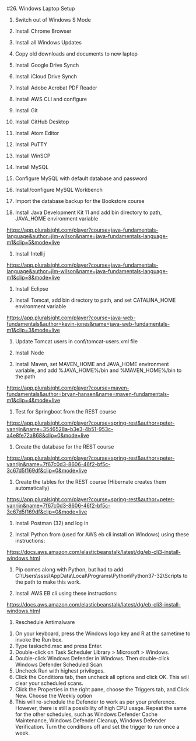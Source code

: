 #26. Windows Laptop Setup

1.  Switch out of Windows S Mode

1.  Install Chrome Browser

1.  Install all Windows Updates

1.  Copy old downloads and documents to new laptop

1.  Install Google Drive Synch

1.  Install iCloud Drive Synch

1.  Install Adobe Acrobat PDF Reader

1.  Install AWS CLI and configure

1.  Install Git

1.  Install GitHub Desktop

1.  Install Atom Editor

1.  Install PuTTY

1.  Install WinSCP

1.  Install MySQL

1.  Configure MySQL with default database and password

1.  Install/configure MySQL Workbench

1.  Import the database backup for the Bookstore course

1.  Install Java Development Kit 11 and add bin directory to path, JAVA_HOME environment variable

  https://app.pluralsight.com/player?course=java-fundamentals-language&author=jim-wilson&name=java-fundamentals-language-m1&clip=5&mode=live
  
1.  Install Intellij

https://app.pluralsight.com/player?course=java-fundamentals-language&author=jim-wilson&name=java-fundamentals-language-m1&clip=8&mode=live

1.  Install Eclipse

1.  Install Tomcat, add bin directory to path, and set CATALINA_HOME environment variable

https://app.pluralsight.com/player?course=java-web-fundamentals&author=kevin-jones&name=java-web-fundamentals-m1&clip=3&mode=live

1.  Update Tomcat users in conf/tomcat-users.xml file

1.  Install Node

1.  Install Maven, set MAVEN_HOME and JAVA_HOME environment variable, and add %JAVA_HOME%/bin and %MAVEN_HOME%/bin to the path

https://app.pluralsight.com/player?course=maven-fundamentals&author=bryan-hansen&name=maven-fundamentals-m1&clip=4&mode=live
  
1.  Test for Springboot from the REST course

https://app.pluralsight.com/player?course=spring-rest&author=peter-vanrijn&name=3546528a-b3e3-4b51-953c-a4e8fe72a868&clip=0&mode=live

1.  Create the database for the REST course

https://app.pluralsight.com/player?course=spring-rest&author=peter-vanrijn&name=7f67c0d3-8606-46f2-bf5c-3c67d5f169df&clip=0&mode=live

1.  Create the tables for the REST course (Hibernate creates them automatically)

https://app.pluralsight.com/player?course=spring-rest&author=peter-vanrijn&name=7f67c0d3-8606-46f2-bf5c-3c67d5f169df&clip=0&mode=live

1.  Install Postman (32) and log in

1.  Install Python from (used for AWS eb cli install on Windows) using these instructions:

https://docs.aws.amazon.com/elasticbeanstalk/latest/dg/eb-cli3-install-windows.html

1.  Pip comes along with Python, but had to add C:\Users\ssss\AppData\Local\Programs\Python\Python37-32\Scripts to the path to make this work.

1.  Install AWS EB cli using these instructions:

https://docs.aws.amazon.com/elasticbeanstalk/latest/dg/eb-cli3-install-windows.html

1.  Reschedule Antimalware

  1) On your keyboard, press the Windows logo key  and R at the sametime to invoke the Run box.
  2) Type taskschd.msc and press Enter.
  3) Double-click on Task Scheduler Library > Microsoft > Windows.
  3) Double-click Windows Defender in Windows. Then double-click Windows Defender Scheduled Scan.
  4) Uncheck Run with highest privileges.
  5) Click the Conditions tab, then uncheck all options and click OK. This will clear your scheduled scans.
  6) Click the Properties in the right pane, choose the Triggers tab, and Click New. Choose the Weekly option
  7) This will re-schedule the Defender to work as per your preference. However, there is still a possibility of high CPU usage. Repeat the same for the other schedules, such as Windows Defender Cache Maintenance, Windows Defender Cleanup, Windows Defender Verification.
Turn the conditions off and set the trigger to run once a week.






